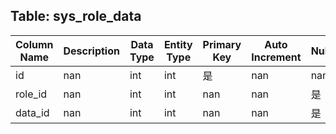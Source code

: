 ## Table: sys_role_data

| Column Name | Description | Data Type | Entity Type | Primary Key | Auto Increment | Nullable | Length | Precision | Default Value |
|-------------|-------------|-----------|-------------|-------------|----------------|----------|--------|-----------|---------------|
| id | nan | int | int | 是 | nan | nan | nan | nan | nan |
| role_id | nan | int | int | nan | nan | 是 | nan | nan | nan |
| data_id | nan | int | int | nan | nan | 是 | nan | nan | nan |

